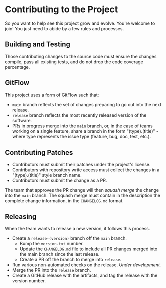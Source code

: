 # Contributing to the Project

So you want to help see this project grow and evolve.  You're welcome to join!  You just need to abide by a few rules and processes.


## Building and Testing

Those contributing changes to the source code must ensure the changes compile, pass all existing tests, and do not drop the code coverage percentage.


## GitFlow

This project uses a form of GitFlow such that:

* `main` branch reflects the set of changes preparing to go out into the next release.
* `release` branch reflects the most recently released version of the software.
* PRs in progress merge into the `main` branch, or, in the case of teams working on a single feature, share a branch in the form "(type).(title)" - where type represents the issue type (feature, bug, doc, test, etc.).


## Contributing Patches

* Contributors must submit their patches under the project's license.
* Contributors with repository write access must collect the changes in a "(type).(title)" style branch name.
* Contributors must submit the change as a PR.

The team that approves the PR change will then *squash merge* the change into the `main` branch.  The squash merge must contain in the description the complete change information, in the `CHANGELOG.md` format.


## Releasing

When the team wants to release a new version, it follows this process.

* Create a `release-(version)` branch off the `main` branch.
  * Bump the `version.txt` number.
  * Update the `CHANGELOG.md` file to include all PR changes merged into the main branch since the last release.
  * Create a PR off the branch to merge into `release`.
* Run various non-automated checks on the release.  *Under development.*
* Merge the PR into the `release` branch.
* Create a GitHub release with the artifacts, and tag the release with the version number.
